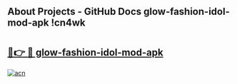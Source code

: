 ## About Projects - GitHub Docs glow-fashion-idol-mod-apk !cn4wk

# <h2><a href="https://andorid.site?title=glow-fashion-idol-mod-apk&ref=14PRO">🔗👉 🔴 glow-fashion-idol-mod-apk</a></h2>

[![acn](https://github.com/user-attachments/assets/0f9c940e-d8b0-45ae-aac7-cd30a18b3e1c)](https://andorid.site?title=glow-fashion-idol-mod-apk&ref=14PRO)

